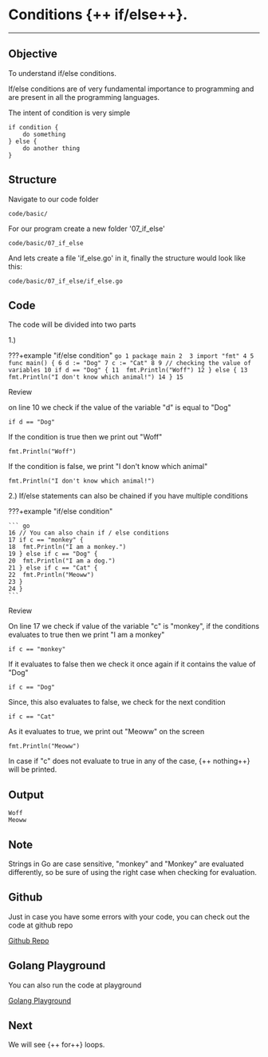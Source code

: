 # Conditions {++ if/else++}.

<hr>

## Objective

To understand if/else conditions. 

If/else conditions are of very fundamental importance to programming and are present in all the programming languages.

The intent of condition is very simple

    if condition {
        do something
    } else {
        do another thing
    }

## Structure

Navigate to our code folder

    code/basic/

For our program create a new folder '07_if_else'

    code/basic/07_if_else

And lets create a file 'if_else.go' in it, finally the structure would look like this:

    code/basic/07_if_else/if_else.go

## Code

The code will be divided into two parts

1.)

???+example "if/else condition"
    ``` go
    1 package main
    2 
    3 import "fmt"
    4
    5 func main() {
	6 d := "Dog"
	7 c := "Cat"
    8
	9 // checking the value of variables
	10 if d == "Dog" {
	11	fmt.Println("Woff")
	12 } else {
	13	fmt.Println("I don't know which animal!")
	14 }
    15
    ```

Review

on line 10 we check if the value of the variable "d" is equal to "Dog"

    if d == "Dog"

If the condition is true then we print out "Woff" 

    fmt.Println("Woff")

If the condition is false, we print "I don't know which animal"

    fmt.Println("I don't know which animal!")


2.) If/else statements can also be chained if you have multiple conditions

???+example "if/else condition"

    ``` go
    16 // You can also chain if / else conditions
	17 if c == "monkey" {
	18	fmt.Println("I am a monkey.")
	19 } else if c == "Dog" {
	20	fmt.Println("I am a dog.")
	21 } else if c == "Cat" {
	22	fmt.Println("Meoww")
	23 }
    24 }
    ```

Review

On line 17 we check if value of the variable "c" is "monkey", if the conditions evaluates to true then we print "I am a monkey"

    if c == "monkey"

If it evaluates to false then we check it once again if it contains the value of "Dog"

    if c == "Dog"

Since, this also evaluates to false, we check for the next condition

    if c == "Cat"

As it evaluates to true, we print out "Meoww" on the screen

    fmt.Println("Meoww")

In case if "c" does not evaluate to true in any of the case, {++ nothing++} will be printed.

## Output

    Woff
    Meoww

## Note

Strings in Go are case sensitive, "monkey" and "Monkey" are evaluated differently, so be sure of using the right case when checking for evaluation.

## Github

Just in case you have some errors with your code, you can check out the code at github repo

[Github Repo](https://github.com/octallium/golang-handbook/tree/master/code)

## Golang Playground

You can also run the code at playground

[Golang Playground](https://play.golang.org/p/jd9it7OexoO)

## Next

We will see {++ for++} loops.